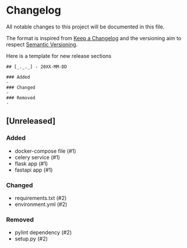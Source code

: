 # Changelog
All notable changes to this project will be documented in this file.

The format is inspired from [Keep a Changelog](http://keepachangelog.com/en/1.0.0/)
and the versioning aim to respect [Semantic Versioning](http://semver.org/spec/v2.0.0.html).

Here is a template for new release sections

```
## [_._._] - 20XX-MM-DD

### Added
-
### Changed
-
### Removed
-
```
## [Unreleased]

### Added
- docker-compose file (#1)
- celery service (#1)
- flask app (#1)
- fastapi app (#1)

### Changed
- requirements.txt (#2)
- environment.yml (#2)

### Removed
- pylint dependency (#2)
- setup.py (#2)



